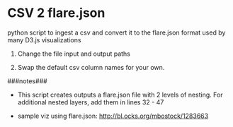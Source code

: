 # CSV 2 flare.json
python script to ingest a csv and convert it to the flare.json format used by many D3.js visualizations

1) Change the file input and output paths

2) Swap the default csv column names for your own.

###notes###

- This script creates outputs a flare.json file with 2 levels of nesting. For additional nested layers, add them in lines 32 - 47

- sample viz using flare.json: http://bl.ocks.org/mbostock/1283663

